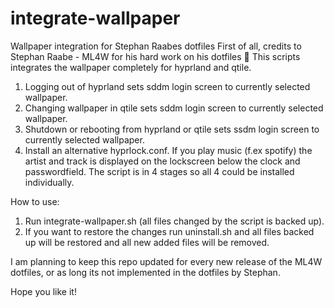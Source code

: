 # integrate-wallpaper
Wallpaper integration for Stephan Raabes dotfiles
First of all, credits to Stephan Raabe - ML4W for his hard work on his dotfiles 🙏
This scripts integrates the wallpaper completely for hyprland and qtile.

1. Logging out of hyprland sets sddm login screen to currently selected wallpaper.
2. Changing wallpaper in qtile sets sddm login screen to currently selected wallpaper.
3. Shutdown or rebooting from hyprland or qtile sets ssdm login screen to currently selected wallpaper.
4. Install an alternative hyprlock.conf. If you play music (f.ex spotify) the artist and track is displayed on the lockscreen below the clock and passwordfield.
The script is in 4 stages so all 4 could be installed individually.

How to use:
1. Run integrate-wallpaper.sh (all files changed by the script is backed up).
2. If you want to restore the changes run uninstall.sh and all files backed up will be restored and all new added files will be removed.

I am planning to keep this repo updated for every new release of the ML4W dotfiles, or as long its not implemented in the dotfiles by Stephan.

Hope you like it!   
